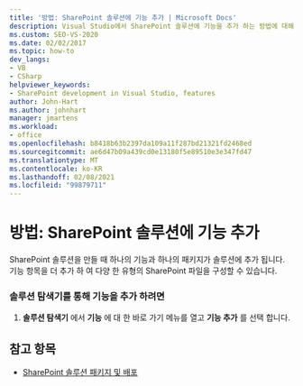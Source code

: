 ```yaml
---
title: '방법: SharePoint 솔루션에 기능 추가 | Microsoft Docs'
description: Visual Studio에서 SharePoint 솔루션에 기능을 추가 하는 방법에 대해 알아봅니다. 기능 항목을 더 추가 하 여 다양 한 유형의 SharePoint 파일을 구성할 수 있습니다.
ms.custom: SEO-VS-2020
ms.date: 02/02/2017
ms.topic: how-to
dev_langs:
- VB
- CSharp
helpviewer_keywords:
- SharePoint development in Visual Studio, features
author: John-Hart
ms.author: johnhart
manager: jmartens
ms.workload:
- office
ms.openlocfilehash: b8418b63b2397da109a11f287bd21321fd2468ed
ms.sourcegitcommit: ae6d47b09a439cd0e13180f5e89510e3e347fd47
ms.translationtype: MT
ms.contentlocale: ko-KR
ms.lasthandoff: 02/08/2021
ms.locfileid: "99879711"
---
```

# <a name="how-to-add-a-feature-to-sharepoint-solutions"></a>방법: SharePoint 솔루션에 기능 추가
  SharePoint 솔루션을 만들 때 하나의 기능과 하나의 패키지가 솔루션에 추가 됩니다. 기능 항목을 더 추가 하 여 다양 한 유형의 SharePoint 파일을 구성할 수 있습니다.

### <a name="to-add-a-feature-through-solution-explorer"></a>솔루션 탐색기를 통해 기능을 추가 하려면

1. **솔루션 탐색기** 에서 **기능** 에 대 한 바로 가기 메뉴를 열고 **기능 추가** 를 선택 합니다.

## <a name="see-also"></a>참고 항목
- [SharePoint 솔루션 패키지 및 배포](../sharepoint/packaging-and-deploying-sharepoint-solutions.md)
